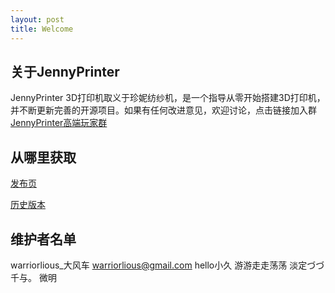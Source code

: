 ```yaml
---
layout: post
title: Welcome
---
```


## 关于JennyPrinter

JennyPrinter 3D打印机取义于珍妮纺纱机，是一个指导从零开始搭建3D打印机，并不断更新完善的开源项目。如果有任何改进意见，欢迎讨论，点击链接加入群[JennyPrinter高端玩家群](http://jq.qq.com/?_wv=1027&k=fUXuuK)

## 从哪里获取

[发布页](http：//www.jennyprinter.com)

[历史版本](http://www.jennyprinter.com/wiki/MFS)

## 维护者名单

warriorlious_大风车  warriorlious@gmail.com 
hello小久
游游走走荡荡
淡定づづ 
千与。
微明

